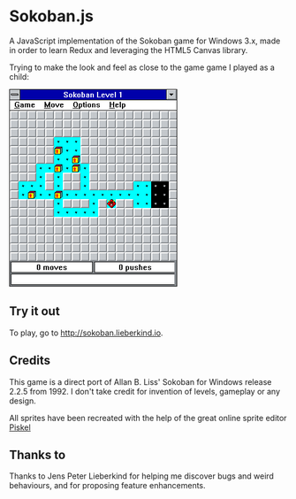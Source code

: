 # Sokoban.js

A JavaScript implementation of the Sokoban game for Windows 3.x, made in order to learn Redux and leveraging the HTML5 Canvas library.

Trying to make the look and feel as close to the game game I played as a child:

![Windows 3 sokoban](win3sokoban.png)

## Try it out
To play, go to http://sokoban.lieberkind.io.

## Credits
This game is a direct port of Allan B. Liss' Sokoban for Windows release 2.2.5
from 1992. I don't take credit for invention of levels, gameplay or any design.

All sprites have been recreated with the help of the great online sprite editor [Piskel](https://www.piskelapp.com/)


## Thanks to
Thanks to Jens Peter Lieberkind for helping me discover bugs and weird behaviours, and for proposing feature enhancements.
